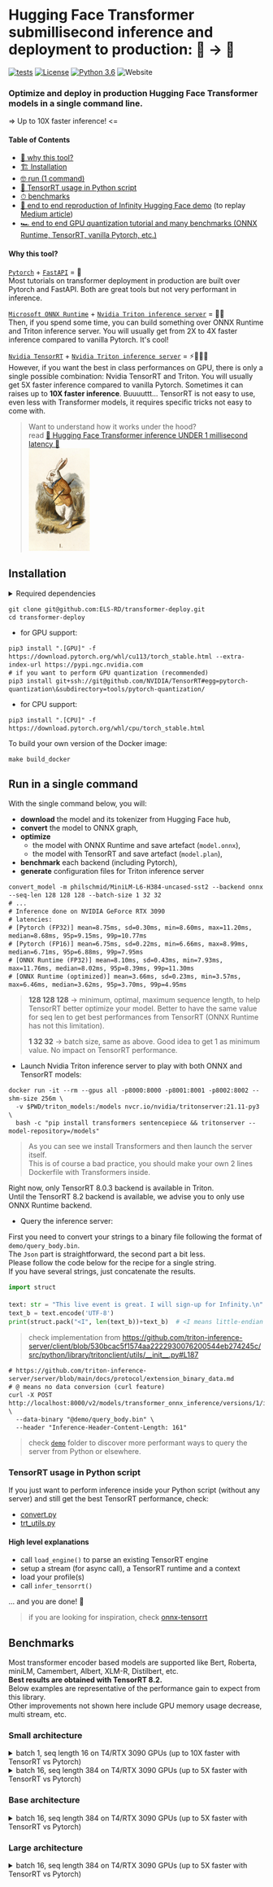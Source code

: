 # Hugging Face Transformer submillisecond inference️ and deployment to production: 🤗 → 🤯

[![tests](https://github.com/ELS-RD/transformer-deploy/actions/workflows/python-app.yml/badge.svg)](https://github.com/ELS-RD/transformer-deploy/actions/workflows/python-app.yml) [![License](https://img.shields.io/badge/License-Apache_2.0-blue.svg)](./LICENCE) [![Python 3.6](https://img.shields.io/badge/python-3.6-blue.svg)](https://www.python.org/downloads/release/python-360/) ![Website](https://img.shields.io/website?up_message=online&url=https%3A%2F%2Fels-rd.github.io%2Ftransformer-deploy%2Fsetup%2F)

### Optimize and deploy in **production** Hugging Face Transformer models in a single command line.  

=> Up to 10X faster inference! <=

#### Table of Contents

* [🤔 why this tool?](#why-this-tool)
* [🏗️ Installation](#installation) 
* [🤓 run (1 command)](#run-in-a-single-command)
* [🐍 TensorRT usage in Python script](#tensorrt-usage-in-python-script)
* [⏱ benchmarks](#benchmarks)
* [🤗 end to end reproduction of Infinity Hugging Face demo](./demo/README.md) (to replay [Medium article](https://towardsdatascience.com/hugging-face-transformer-inference-under-1-millisecond-latency-e1be0057a51c?source=friends_link&sk=cd880e05c501c7880f2b9454830b8915))
* [🏎️ end to end GPU quantization tutorial and many benchmarks (ONNX Runtime, TensorRT, vanilla Pytorch, etc.)](demo/quantization/quantization_end_to_end.ipynb)

#### Why this tool?

<!--why-start-->

[`Pytorch`](https://pytorch.org/) + [`FastAPI`](https://fastapi.tiangolo.com/) = 🐢  
Most tutorials on transformer deployment in production are built over Pytorch and FastAPI.
Both are great tools but not very performant in inference.  

[`Microsoft ONNX Runtime`](https://github.com/microsoft/onnxruntime/) + [`Nvidia Triton inference server`](https://github.com/triton-inference-server/server) = ️🏃💨  
Then, if you spend some time, you can build something over ONNX Runtime and Triton inference server.
You will usually get from 2X to 4X faster inference compared to vanilla Pytorch. It's cool!  

[`Nvidia TensorRT`](https://github.com/NVIDIA/TensorRT/)  + [`Nvidia Triton inference server`](https://github.com/triton-inference-server/server) = ⚡️🏃💨💨  
However, if you want the best in class performances on GPU, there is only a single possible combination: Nvidia TensorRT and Triton.
You will usually get 5X faster inference compared to vanilla Pytorch. 
Sometimes it can raises up to **10X faster inference**.
Buuuuttt... TensorRT is not easy to use, even less with Transformer models, it requires specific tricks not easy to come with.  

<!--why-end-->

> Want to understand how it works under the hood?  
> read [📕 Hugging Face Transformer inference UNDER 1 millisecond latency 📖](https://towardsdatascience.com/hugging-face-transformer-inference-under-1-millisecond-latency-e1be0057a51c?source=friends_link&sk=cd880e05c501c7880f2b9454830b8915)  
> <img src="resources/rabbit.jpg" width="120">

## Installation

<details><summary>Required dependencies</summary>

To install this package locally, you need:

**TensorRT**
* [TensorRT](https://developer.nvidia.com/nvidia-tensorrt-download) v8.2.1 (GA)

**System Packages**
* [CUDA](https://developer.nvidia.com/cuda-toolkit)
  * Recommended versions:
  * cuda-11.4.x + cuDNN-8.2
  * cuda-10.2 + cuDNN-8.2
* [GNU make](https://ftp.gnu.org/gnu/make/) >= v4.1
* [cmake](https://github.com/Kitware/CMake/releases) >= v3.13
* [python](<https://www.python.org/downloads/>) >= v3.6.9
* [pip](https://pypi.org/project/pip/#history) >= v19.0

> to be able to leverage your CUDA installation by the Pycuda dependency, 
> don't forget to add to your $PATH env variable the path to CUDA. Otherwise, Pycuda will fail to compile.

</details>

```shell
git clone git@github.com:ELS-RD/transformer-deploy.git
cd transformer-deploy
```

* for GPU support:

```shell
pip3 install ".[GPU]" -f https://download.pytorch.org/whl/cu113/torch_stable.html --extra-index-url https://pypi.ngc.nvidia.com
# if you want to perform GPU quantization (recommended)
pip3 install git+ssh://git@github.com/NVIDIA/TensorRT#egg=pytorch-quantization\&subdirectory=tools/pytorch-quantization/
```

* for CPU support:

```shell
pip3 install ".[CPU]" -f https://download.pytorch.org/whl/cpu/torch_stable.html
```

To build your own version of the Docker image:

```shell
make build_docker
```

## Run in a single command

With the single command below, you will:

* **download** the model and its tokenizer from Hugging Face hub, 
* **convert** the model to ONNX graph,
* **optimize** 
  * the model with ONNX Runtime and save artefact (`model.onnx`),
  * the model with TensorRT and save artefact (`model.plan`),
* **benchmark** each backend (including Pytorch),
* **generate** configuration files for Triton inference server

```shell
convert_model -m philschmid/MiniLM-L6-H384-uncased-sst2 --backend onnx --seq-len 128 128 128 --batch-size 1 32 32
# ...
# Inference done on NVIDIA GeForce RTX 3090
# latencies:
# [Pytorch (FP32)] mean=8.75ms, sd=0.30ms, min=8.60ms, max=11.20ms, median=8.68ms, 95p=9.15ms, 99p=10.77ms
# [Pytorch (FP16)] mean=6.75ms, sd=0.22ms, min=6.66ms, max=8.99ms, median=6.71ms, 95p=6.88ms, 99p=7.95ms
# [ONNX Runtime (FP32)] mean=8.10ms, sd=0.43ms, min=7.93ms, max=11.76ms, median=8.02ms, 95p=8.39ms, 99p=11.30ms
# [ONNX Runtime (optimized)] mean=3.66ms, sd=0.23ms, min=3.57ms, max=6.46ms, median=3.62ms, 95p=3.70ms, 99p=4.95ms
```

> **128 128 128** -> minimum, optimal, maximum sequence length, to help TensorRT better optimize your model. 
> Better to have the same value for seq len to get best performances from TensorRT (ONNX Runtime has not this limitation).
>  
> **1 32 32** -> batch size, same as above. Good idea to get 1 as minimum value. No impact on TensorRT performance.

* Launch Nvidia Triton inference server to play with both ONNX and TensorRT models:

```shell
docker run -it --rm --gpus all -p8000:8000 -p8001:8001 -p8002:8002 --shm-size 256m \
  -v $PWD/triton_models:/models nvcr.io/nvidia/tritonserver:21.11-py3 \
  bash -c "pip install transformers sentencepiece && tritonserver --model-repository=/models"
```

> As you can see we install Transformers and then launch the server itself.  
> This is of course a bad practice, you should make your own 2 lines Dockerfile with Transformers inside.

Right now, only TensorRT 8.0.3 backend is available in Triton.  
Until the TensorRT 8.2 backend is available, we advise you to only use ONNX Runtime backend.   

* Query the inference server:

First you need to convert your strings to a binary file following the format of `demo/query_body.bin`.  
The `Json` part is straightforward, the second part a bit less.  
Please follow the code below for the recipe for a single string.  
If you have several strings, just concatenate the results.

```python
import struct

text: str = "This live event is great. I will sign-up for Infinity.\n"
text_b = text.encode('UTF-8')
print(struct.pack("<I", len(text_b))+text_b)  # <I means little-endian unsigned integers, followed by the number of elements
```

> check implementation from https://github.com/triton-inference-server/client/blob/530bcac5f1574aa2222930076200544eb274245c/src/python/library/tritonclient/utils/__init__.py#L187

```shell
# https://github.com/triton-inference-server/server/blob/main/docs/protocol/extension_binary_data.md
# @ means no data conversion (curl feature)
curl -X POST  http://localhost:8000/v2/models/transformer_onnx_inference/versions/1/infer \
  --data-binary "@demo/query_body.bin" \
  --header "Inference-Header-Content-Length: 161"
```

> check [`demo`](./demo) folder to discover more performant ways to query the server from Python or elsewhere.

### TensorRT usage in Python script

If you just want to perform inference inside your Python script (without any server) and still get the best TensorRT performance, check:

* [convert.py](./src/transformer_deploy/convert.py)
* [trt_utils.py](./src/transformer_deploy/backends/trt_utils.py)

#### High level explanations

* call `load_engine()` to parse an existing TensorRT engine
* setup a stream (for async call), a TensorRT runtime and a context
* load your profile(s)
* call `infer_tensorrt()`

... and you are done! 🎉

> if you are looking for inspiration, check [onnx-tensorrt](https://github.com/onnx/onnx-tensorrt)

## Benchmarks

Most transformer encoder based models are supported like Bert, Roberta, miniLM, Camembert, Albert, XLM-R, Distilbert, etc.  
**Best results are obtained with TensorRT 8.2.**  
Below examples are representative of the performance gain to expect from this library.  
Other improvements not shown here include GPU memory usage decrease, multi stream, etc.

### Small architecture

<details><summary>batch 1, seq length 16 on T4/RTX 3090 GPUs (up to 10X faster with TensorRT vs Pytorch)</summary>

command:

```shell
convert_model -m philschmid/MiniLM-L6-H384-uncased-sst2 --backend tensorrt onnx pytorch --seq-len 16 16 16 --batch-size 1 1 1
```

#### GPU Nvidia T4

```log
Inference done on Tesla T4
latencies:
[TensorRT (FP16)] mean=0.65ms, sd=0.11ms, min=0.57ms, max=0.96ms, median=0.59ms, 95p=0.93ms, 99p=0.94ms
[ONNX Runtime (vanilla)] mean=1.31ms, sd=0.05ms, min=1.27ms, max=1.48ms, median=1.30ms, 95p=1.44ms, 99p=1.45ms
[ONNX Runtime (optimized)] mean=0.71ms, sd=0.01ms, min=0.69ms, max=0.74ms, median=0.70ms, 95p=0.73ms, 99p=0.74ms
[Pytorch (FP32)] mean=5.01ms, sd=0.06ms, min=4.94ms, max=6.72ms, median=5.01ms, 95p=5.07ms, 99p=5.13ms
[Pytorch (FP16)] mean=5.44ms, sd=0.07ms, min=5.36ms, max=6.80ms, median=5.43ms, 95p=5.49ms, 99p=5.55ms
```

#### GPU Nvidia RTX 3090

```log
Inference done on NVIDIA GeForce RTX 3090
latencies:
[TensorRT (FP16)] mean=0.45ms, sd=0.05ms, min=0.41ms, max=0.78ms, median=0.45ms, 95p=0.55ms, 99p=0.73ms
[ONNX Runtime (vanilla)] mean=1.32ms, sd=0.11ms, min=1.24ms, max=2.36ms, median=1.30ms, 95p=1.50ms, 99p=1.74ms
[ONNX Runtime (optimized)] mean=0.84ms, sd=0.11ms, min=0.76ms, max=2.03ms, median=0.81ms, 95p=1.10ms, 99p=1.25ms
[Pytorch (FP32)] mean=4.68ms, sd=0.28ms, min=4.38ms, max=7.83ms, median=4.65ms, 95p=4.97ms, 99p=6.16ms
[Pytorch (FP16)] mean=5.25ms, sd=0.60ms, min=4.83ms, max=8.54ms, median=5.03ms, 95p=6.54ms, 99p=7.77ms
```

</details>

<details><summary>batch 16, seq length 384 on T4/RTX 3090 GPUs (up to 5X faster with TensorRT vs Pytorch)</summary>

command:

```shell
convert_model -m philschmid/MiniLM-L6-H384-uncased-sst2 --backend tensorrt onnx pytorch --seq-len 384 384 384 --batch-size 16 16 16
```

#### GPU Nvidia T4

```log
Inference done on Tesla T4
latencies:
[TensorRT (FP16)] mean=16.38ms, sd=0.30ms, min=15.45ms, max=17.42ms, median=16.42ms, 95p=16.83ms, 99p=17.09ms
[ONNX Runtime (vanilla)] mean=65.12ms, sd=1.53ms, min=61.74ms, max=68.51ms, median=65.21ms, 95p=67.46ms, 99p=67.90ms
[ONNX Runtime (optimized)] mean=26.75ms, sd=0.30ms, min=25.96ms, max=27.71ms, median=26.73ms, 95p=27.23ms, 99p=27.52ms
[Pytorch (FP32)] mean=82.22ms, sd=1.02ms, min=78.83ms, max=85.02ms, median=82.28ms, 95p=83.80ms, 99p=84.43ms
[Pytorch (FP16)] mean=46.29ms, sd=0.41ms, min=45.23ms, max=47.56ms, median=46.30ms, 95p=46.98ms, 99p=47.37ms
```

#### GPU Nvidia RTX 3090

```log
Inference done on NVIDIA GeForce RTX 3090
latencies:
[TensorRT (FP16)] mean=5.44ms, sd=0.45ms, min=5.03ms, max=8.91ms, median=5.20ms, 95p=6.11ms, 99p=7.39ms
[ONNX Runtime (vanilla)] mean=16.87ms, sd=2.15ms, min=15.38ms, max=26.03ms, median=15.82ms, 95p=22.63ms, 99p=24.20ms
[ONNX Runtime (optimized)] mean=8.07ms, sd=0.58ms, min=7.59ms, max=13.63ms, median=7.93ms, 95p=8.71ms, 99p=11.45ms
[Pytorch (FP32)] mean=17.09ms, sd=0.21ms, min=16.87ms, max=18.99ms, median=17.04ms, 95p=17.49ms, 99p=18.08ms
[Pytorch (FP16)] mean=14.77ms, sd=1.83ms, min=13.50ms, max=20.97ms, median=13.87ms, 95p=19.15ms, 99p=20.01ms
```

</details>

### Base architecture

<details><summary>batch 16, seq length 384 on T4/RTX 3090 GPUs (up to 5X faster with TensorRT vs Pytorch)</summary>

command:

```shell
convert_model -m cardiffnlp/twitter-roberta-base-sentiment --backend tensorrt onnx pytorch --seq-len 384 384 384 --batch-size 16 16 16
```

#### GPU Nvidia T4

```log
Inference done on Tesla T4
latencies:
[TensorRT (FP16)] mean=80.57ms, sd=1.00ms, min=76.23ms, max=83.16ms, median=80.53ms, 95p=82.14ms, 99p=82.53ms
[ONNX Runtime (vanilla)] mean=353.81ms, sd=14.79ms, min=335.54ms, max=390.86ms, median=348.41ms, 95p=382.09ms, 99p=386.84ms
[ONNX Runtime (optimized)] mean=97.94ms, sd=1.66ms, min=93.83ms, max=102.11ms, median=97.84ms, 95p=100.73ms, 99p=101.57ms
[Pytorch (FP32)] mean=398.49ms, sd=25.76ms, min=369.81ms, max=454.55ms, median=387.17ms, 95p=445.52ms, 99p=450.81ms
[Pytorch (FP16)] mean=134.18ms, sd=1.16ms, min=131.60ms, max=138.48ms, median=133.80ms, 95p=136.57ms, 99p=137.39ms
```

#### GPU Nvidia RTX 3090

```log
Inference done on NVIDIA GeForce RTX 3090
latencies:
[TensorRT (FP16)] mean=27.52ms, sd=1.61ms, min=24.49ms, max=33.78ms, median=28.01ms, 95p=30.33ms, 99p=31.22ms
[ONNX Runtime (vanilla)] mean=65.95ms, sd=6.18ms, min=60.84ms, max=99.75ms, median=62.97ms, 95p=81.02ms, 99p=89.10ms
[ONNX Runtime (optimized)] mean=32.73ms, sd=4.80ms, min=28.84ms, max=48.84ms, median=30.15ms, 95p=43.03ms, 99p=44.78ms
[Pytorch (FP32)] mean=69.18ms, sd=4.79ms, min=65.97ms, max=97.74ms, median=67.16ms, 95p=77.88ms, 99p=92.43ms
[Pytorch (FP16)] mean=48.78ms, sd=2.02ms, min=47.02ms, max=61.37ms, median=47.67ms, 95p=52.34ms, 99p=55.56ms
```

</details>

### Large architecture

<details><summary>batch 16, seq length 384 on T4/RTX 3090 GPUs (up to 5X faster with TensorRT vs Pytorch)</summary>

command:

```shell
convert_model -m roberta-large-mnli --backend tensorrt onnx pytorch --seq-len 384 384 384 --batch-size 16 16 16
```

#### GPU Nvidia T4

```log
Inference done on Tesla T4
latencies:
[TensorRT (FP16)] mean=240.39ms, sd=11.01ms, min=217.59ms, max=259.57ms, median=242.68ms, 95p=255.03ms, 99p=257.04ms
[ONNX Runtime (vanilla)] mean=1176.73ms, sd=63.51ms, min=1020.00ms, max=1225.03ms, median=1210.08ms, 95p=1217.54ms, 99p=1220.25ms
[ONNX Runtime (optimized)] mean=295.03ms, sd=19.69ms, min=255.74ms, max=314.78ms, median=307.07ms, 95p=311.20ms, 99p=312.47ms
[Pytorch (FP32)] mean=1220.41ms, sd=75.93ms, min=1119.93ms, max=1342.10ms, median=1216.23ms, 95p=1329.08ms, 99p=1336.47ms
[Pytorch (FP16)] mean=438.26ms, sd=13.71ms, min=398.29ms, max=459.97ms, median=442.36ms, 95p=453.96ms, 99p=457.57ms
```

#### GPU Nvidia RTX 3090

```log
Inference done on NVIDIA GeForce RTX 3090
latencies:
[TensorRT (FP16)] mean=79.54ms, sd=5.99ms, min=74.47ms, max=113.25ms, median=76.87ms, 95p=88.02ms, 99p=104.48ms
[ONNX Runtime (vanilla)] mean=202.88ms, sd=16.21ms, min=187.91ms, max=277.85ms, median=194.80ms, 95p=239.58ms, 99p=261.44ms
[ONNX Runtime (optimized)] mean=97.04ms, sd=5.55ms, min=90.83ms, max=121.88ms, median=94.04ms, 95p=104.81ms, 99p=107.75ms
[Pytorch (FP32)] mean=202.80ms, sd=11.16ms, min=194.47ms, max=284.70ms, median=198.46ms, 95p=221.72ms, 99p=257.31ms
[Pytorch (FP16)] mean=142.63ms, sd=6.35ms, min=136.24ms, max=189.95ms, median=139.90ms, 95p=154.10ms, 99p=160.16ms
```

</details>
